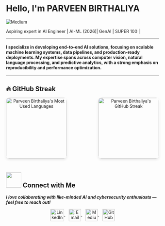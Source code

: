 #  Hello, I'm PARVEEN BIRTHALIYA

[![Medium](https://img.shields.io/badge/-Medium-12100E?&style=for-the-badge&logo=Medium&logoColor=white)](https://medium.com/@Bit_Picker)

Aspiring expert in AI Engineer | AI-ML (2026)| GenAI | SUPER 100 |

---

#### I specialize in developing end-to-end AI solutions, focusing on scalable machine learning systems, data pipelines, and production-ready deployments. My expertise spans across computer vision, natural language processing, and predictive analytics, with a strong emphasis on reproducibility and performance optimization.
---

## 🔥 GitHub Streak

<div align="center" style="display: flex; justify-content: space-between; align-items: center; gap: 20px; flex-wrap: wrap;">

  <img height="200" align="center" src="https://github-readme-stats.vercel.app/api/top-langs?username=Parveen-Birthaliya&show_icons=true&locale=en&layout=compact&theme=tokyonight" alt="Parveen Birthaliya's Most Used Languages" style="border-radius: 10px; box-shadow: 0 4px 8px rgba(0, 0, 0, 0.1);" />
  
  <img height="200" align="center" src="https://github-readme-streak-stats.herokuapp.com/?user=Parveen-Birthaliya&theme=tokyonight&fire=FF801F&currStreakNum=FFBE69&currStreakLabel=FFBE69" alt="Parveen Birthaliya's GitHub Streak" style="border-radius: 10px; box-shadow: 0 4px 8px rgba(0, 0, 0, 0.1);" />

</div>

<br>

<h2><img src="https://raw.githubusercontent.com/ShahriarShafin/ShahriarShafin/main/Assets/handshake.gif" width="50px"> Connect with Me</h2>
<em><b>I love collaborating with like-minded AI and cybersecurity enthusiasts — feel free to reach out!</b></em>

<br>

<p align="center">
  <a href="https://www.linkedin.com/in/parveen-birthaliya-66b413314/" target="_blank">
    <img align="center" src="https://i.pinimg.com/originals/de/b4/6f/deb46f02a59e3b3a2aa58fac16290d63.gif" alt="LinkedIn" height="40" width="45" style="vertical-align: middle;" />
  </a>
  &nbsp;&nbsp;
  <a href="mailto:parveenbirthaliya@gmail.com" target="_blank">
    <img align="center" src="https://user-images.githubusercontent.com/86669668/171339003-ef5b5c96-eac8-478c-a9cc-318ca9477fce.gif" alt="Email" width="40" style="vertical-align: middle;" />
  </a>
  &nbsp;&nbsp;
  <a href="https://medium.com/@Bit_Picker" target="_blank">
    <img align="center" src="https://cdn-icons-png.flaticon.com/512/5968/5968906.png" alt="Medium" height="40" width="40" style="vertical-align: middle;" />
  </a>
  &nbsp;&nbsp;
  <a href="https://github.com/Parveen-Birthaliya" target="_blank">
    <img align="center" src="https://github.githubassets.com/images/modules/logos_page/GitHub-Mark.png" alt="GitHub" height="40" width="40" style="vertical-align: middle;" />
  </a>
</p>

<br>

